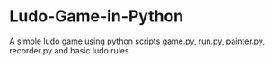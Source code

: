 # Ludo-Game-in-Python
A simple ludo game using python scripts game.py, run.py, painter.py, recorder.py and basic ludo rules
